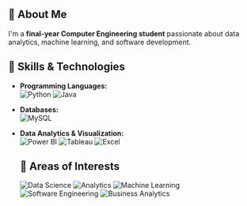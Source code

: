 ## 🚀 About Me
I'm a **final-year Computer Engineering student** passionate about data analytics, machine learning, and software development. 
## 🔧 Skills & Technologies
- **Programming Languages:**  
  ![Python](https://img.shields.io/badge/Python-3776AB?style=for-the-badge&logo=python&logoColor=white) ![Java](https://img.shields.io/badge/Java-%23ED8B00.svg?style=for-the-badge&logo=oracle&logoColor=white) 

- **Databases:**  
  ![MySQL](https://img.shields.io/badge/MySQL-4479A1?style=for-the-badge&logo=mysql&logoColor=white) 

- **Data Analytics & Visualization:**  
  ![Power BI](https://img.shields.io/badge/Power%20BI-F2C811?style=for-the-badge&logo=powerbi&logoColor=black)  ![Tableau](https://img.shields.io/badge/Tableau-E97627?style=for-the-badge&logo=tableau&logoColor=white)   ![Excel](https://img.shields.io/badge/Excel-217346?style=for-the-badge&logo=microsoft-excel&logoColor=white)  

  ## 🌟 Areas of Interests
  ![Data Science](https://img.shields.io/badge/Data%20Science-FF6F00?style=for-the-badge&logo=databricks&logoColor=white)  ![Analytics](https://img.shields.io/badge/Analytics-0057D8?style=for-the-badge&logo=google-analytics&logoColor=white)  ![Machine Learning](https://img.shields.io/badge/Machine%20Learning-0277BD?style=for-the-badge&logo=tensorflow&logoColor=white)  ![Software Engineering](https://img.shields.io/badge/Software%20Engineering-2C3E50?style=for-the-badge&logo=github&logoColor=white)   ![Business Analytics](https://img.shields.io/badge/Business%20Analytics-0072C6?style=for-the-badge&logo=microsoft-power-bi&logoColor=white)  
  
